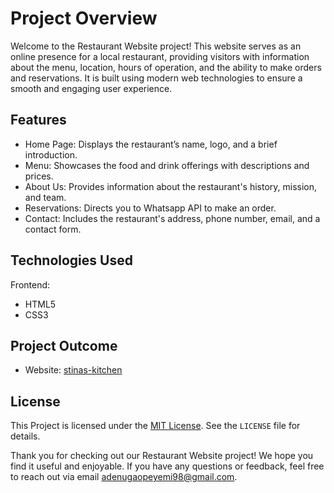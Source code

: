 # Project Overview

Welcome to the Restaurant Website project! This website serves as an online presence for a local restaurant, providing visitors with information about the menu, location, hours of operation, and the ability to make orders and reservations. It is built using modern web technologies to ensure a smooth and engaging user experience.

## Features
- Home Page: Displays the restaurant’s name, logo, and a brief introduction.
- Menu: Showcases the food and drink offerings with descriptions and prices.
- About Us: Provides information about the restaurant's history, mission, and team.
- Reservations: Directs you to Whatsapp API to make an order.
- Contact: Includes the restaurant's address, phone number, email, and a contact form.

## Technologies Used
Frontend:
- HTML5
- CSS3

## Project Outcome
- Website: [stinas-kitchen](https://stinaskitchenandgrills.netlify.app/)

## License

This Project is licensed under the [MIT License](https://opensource.org/licenses/MIT). See the `LICENSE` file for details.

Thank you for checking out our Restaurant Website project! We hope you find it useful and enjoyable. If you have any questions or feedback, 
feel free to reach out via email [adenugaopeyemi98@gmail.com](mailto:adenugaopeyemi98@gmail.com).
